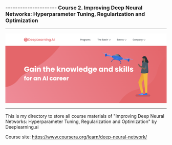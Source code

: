 ### --------------------- Course 2. Improving Deep Neural Networks: Hyperparameter Tuning, Regularization and Optimization
 ----------------------
<img src = "https://raw.githubusercontent.com/lehoangan2906/C1.-Neural-Networks-and-Deep-Learning/main/Screen%20Shot%202021-12-19%20at%2010.10.03%20AM.png">

---------------------------------------------------------------------------------------

This is my directory to store all course materials of "Improving Deep Neural Networks: Hyperparameter Tuning, Regularization and Optimization" by Deeplearning.ai

Course site: https://www.coursera.org/learn/deep-neural-network/

